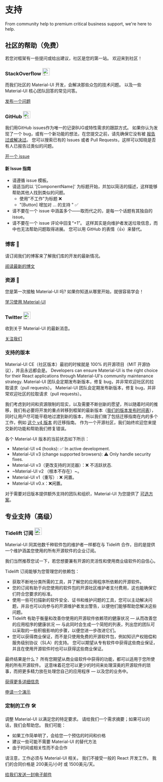 # 支持

<p class="description">From community help to premium critical business support, we're here to help.</p>

## 社区的帮助（免费）

若您对框架有一些提问或给出建议，社区是您的第一站。 欢迎来到社区！

### StackOverflow <img src="/static/images/logos/stackoverflow.svg" width="24" height="24" alt="StackOverflow logo" loading="lazy" />

而我们社区的 Material-UI 开发，会解决那些众包的技术问题。  以及一些 Material-UI 核心团队回答的常见问答。

[发布一个问题](https://stackoverflow.com/questions/tagged/material-ui)

### GitHub <img src="/static/images/logos/github.svg" width="24" height="24" alt="GitHub logo" loading="lazy" />

我们用GitHub issues作为唯一的记录BUG或特性需求的跟踪方式。 如果你认为发现了一个 bug，或有一个新功能的想法，在您提交之前，请先确保它没有被 [报告过或解决过](https://github.com/mui-org/material-ui/issues?utf8=%E2%9C%93&q=is%3Aopen+is%3Aclosed)。  您可以搜索已有的 Issues 或者 Pull Requests，这样可以知晓是否有人已报告过类似的问题。

[开一个 issue](https://github.com/mui-org/material-ui/issues/new/choose)

#### 新 Issue 指南

- 请遵循 issue 模板。
- 请适当的以 '[ComponentName]' 为标题开始，并加以简洁的描述，这样能够帮助其他人找到类似的问题。
  - 使用"不工作"为标题 ❌
  - "[Button] 增加对 ... 的支持 <some feature>" ✅
- 请不要在一个 issue 中涵盖多个——取而代之的，是每一个话题有其独自的 issue。
- 请不要在一个 issue 评论中回复“+1”。 这样其实是向维护者发送垃圾信息，而中也无法帮助问题取得进展。 您可以用 GitHub 的表情（👍）来替代。

### 博客 📝

请订阅我们的博客来了解我们库的开发的最新情况。

[阅读最新的博文](https://medium.com/material-ui/)

### 资源 📖

您是第一次接触 Material-UI 吗? 如果你知道从哪里开始，就很容易学会！

[学习使用 Material-UI](/getting-started/learn/)

### Twitter <img src="/static/images/logos/twitter.svg" width="24" height="24" alt="Twitter logo" loading="lazy" />

收到关于 Material-UI 的最新消息。

[关注我们](https://twitter.com/MaterialUI)

### 支持的版本

Material-UI CE（社区版本）最初的时候就是 100% 的开源项目（MIT 开源协议），并且永远都会是。 Developers can ensure Material-UI is the right choice for their React applications through Material-UI's community maintenance strategy. Material-UI 团队会定期发布新版本，修复 bug，并非常欢迎社区的拉取请求（pull requests）。 Material-UI 团队会定期发布新版本，修复 bug，并非常欢迎社区的拉取请求（pull requests）。

我们考虑到时间和资源限制的现实，以及需要不断创新的愿望，所以随着时间的推移，我们有必要将开发的重点转移到框架的最新版本（[我们的版本发布时间表](https://mui.com/versions/#release-frequency)），同时让用户尽可能平稳地过渡到新的版本，所以我们做了包括迁移指南在内的多个工作，例如 [这个 v4 版本](/guides/migration-v3/) 的迁移指南。 作为一个开源社区，我们始终欢迎您来提交新的功能和帮助我们修复错误。

各个 Material-UI 版本的当前状态如下所示：

- Material-UI v4 (hooks): ✅ In active development.
- Material-UI v3 (change supported browsers): ⚠️ Only handle security fixes.
- Material-UI v3（更改支持的浏览器）：❌ 不活跃状态.
- ~Material-UI v2 （根本不存在）~。
- Material-UI v1（重写）: ❌ 闲置。
- Material-UI v0.x：❌闲置。

对于需要对旧版本提供额外支持的团队和组织，Material-UI 为您提供了 [可选方案](#enterprise)。

## 专业支持（高级）

### Tidelift 订阅 <img src="/static/images/logos/tidelift.svg" width="24" height="24" alt="Tidelift logo" loading="lazy" />

Material-UI 同其他数千种软件包的维护者一样都在与 Tidelift 合作，目的是提供一个维护涵盖您使用的所有开源软件的企业订阅。

我们当然推荐您试一下，若您想要兼有开源的灵活性和使用商业级软件的自信心。

Tidelift 订阅能够为您管理您的依赖包：

- 获取不断地分类所需的工具，并了解您的应用程序所依赖的开源软件。
- 您的订阅有助于向您使用的软件包的开源社区维护者支付费用，这也能确保它们符合您要求的标准。
- 使用一些可扫描新的软件安全、证书和维护问题的工具，您可以主动解决问题，并且也可以向参与的开源维护者发出警告，以便他们能够帮助您解决这些问题。
- Tidelift 有助于衡量和改善你使用的开源软件依赖项的健康状况 — 从而改善您的应用程序的健康状况 — 与此同时会生成一个简短的列表，列出您的团队可以采取的一些积极影响的步骤，以便您进一步改进它们。
- 您可以获得商业保证，而不是只使用免费的开源软件包，例如知识产权赔偿和服务级别协议（SLA）的支持。 您可以期望从专有软件中获得这些商业保证，并且在使用开源软件时也可以获得这些商业保证。

最终结果是什么？ 所有您期望从商业级软件中获得的功能，都可以适用于您所使用的所有开源软件。 这意味着花您可以更少的时间来处理深奥的开源软件的琐事，而把更多精力放在处理您自己的应用程序 — 以及您的业务中。

<a
  data-ga-event-category="support"
  data-ga-event-action="tidelift"
  href="https://tidelift.com/subscription/pkg/npm-material-ui?utm_source=npm-material-ui&utm_medium=referral&utm_campaign=enterprise">
获得更多详细信息
</a>

<a
  data-ga-event-category="support"
  data-ga-event-action="tidelift"
  href="https://tidelift.com/subscription/request-a-demo?utm_source=npm-material-ui&utm_medium=referral&utm_campaign=enterprise">
申请一个演示
</a>

### 定制的工作 🛠

调整 Material-UI 以满足您的特定要求。 请给我们一个需求摘要；如果可以的话，我们会帮助您。 我们可能：

- 如果工作简单明了，会给您一个预估的时间和价格
- 建议一些可能不需要 Material-UI 的替代方法
- 由于时间或相关性而不会合作

请注意，工作必须与 Material-UI 相关。 我们不接受一般的 React 开发工作。 我们的合同价格是 200美元/小时 或 1500美元/天。

[给我们发送一封电子邮件](mailto:custom-work@mui.com)
